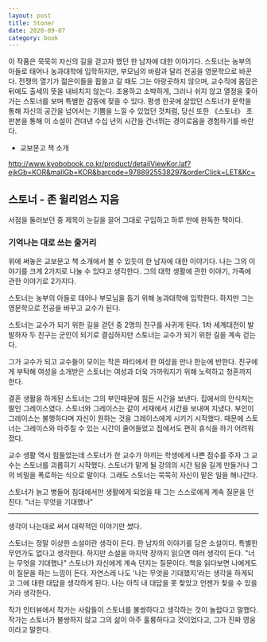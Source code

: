 ```yaml
---
layout: post
title: Stoner
date: 2020-09-07
category: book
---
```


이 작품은 묵묵히 자신의 길을 걷고자 했던 한 남자에 대한 이야기다. 스토너는 농부의 아들로 태어나 농과대학에 입학하지만, 부모님의 바람과 달리 전공을 영문학으로 바꾼다. 전쟁의 열기가 젊은이들을 휩쓸고 갈 때도 그는 아랑곳하지 않으며, 교수직에 몸담은 뒤에도 출세의 뜻을 내비치지 않는다. 조용하고 소박하게, 그러나 쉬지 않고 열정을 좇아가는 스토너를 보며 특별한 감동에 젖을 수 있다. 평생 한곳에 살았던 스토너가 문학을 통해 자신의 공간을 넘어서는 기쁨을 느낄 수 있었던 것처럼, 당신 또한 《스토너》 초판본을 통해 이 소설이 견뎌낸 수십 년의 시간을 건너뛰는 경이로움을 경험하기를 바란다.  

- 교보문고 책 소개

<http://www.kyobobook.co.kr/product/detailViewKor.laf?ejkGb=KOR&mallGb=KOR&barcode=9788925538297&orderClick=LET&Kc=>


## 스토너 - 존 윌리엄스 지음

서점을 둘러보던 중 제목이 눈길을 끌어 그대로 구입하고 하루 만에 완독한 책이다.  

### 기억나는 대로 쓰는 줄거리
위에 써놓은 교보문고 책 소개에서 볼 수 있듯이 한 남자에 대한 이야기다. 나는 그의 이야기를 크게 2가지로 나눌 수 있다고 생각한다. 그의 대학 생활에 관한 이야기, 가족에 관한 이야기로 2가지다.

스토너는 농부의 아들로 태어나 부모님을 돕기 위해 농과대학에 입학한다. 하지만 그는 영문학으로 전공을 바꾸고 교수가 된다.

스토너는 교수가 되기 위한 길을 걷던 중 2명의 친구를 사귀게 된다. 1차 세계대전이 발발하자 두 친구는 군인이 되기로 결심하지만 스토너는 교수가 되기 위한 길을 계속 걷는다.

그가 교수가 되고 교수들이 모이는 작은 파티에서 한 여성을 만나 한눈에 반한다. 친구에게 부탁해 여성을 소개받은 스토너는 여성과 더욱 가까워지기 위해 노력하고 청혼까지 한다.

결혼 생활을 하게된 스토너는 그의 부인때문에 힘든 시간을 보낸다. 집에서의 안식처는 딸인 그레이스였다. 스토너와 그레이스는 같이 서재에서 시간을 보내며 지냈다. 부인이 그레이스는 불행하다며 자신이 원하는 것을 그레이스에게 시키기 시작했다. 때문에 스토너는 그레이스와 마주칠 수 있는 시간이 줄어들었고 집에서도 편히 휴식을 하기 어려워졌다.

교수 생활 역시 힘들었는데 스토너가 한 교수가 아끼는 학생에게 나쁜 점수를 주자 그 교수는 스토너를 괴롭히기 시작했다. 스토너가 맡게 될 강의의 시간 텀을 길게 만들거나 그의 비밀을 폭로하는 식으로 말이다. 그래도 스토너는 묵묵히 자신이 맡은 일을 해나간다.

스토너가 늙고 병들어 침대에서만 생활에게 되었을 때 그는 스스로에게 계속 질문을 던진다.
"너는 무엇을 기대했나"

---
생각이 나는대로 써서 대략적인 이야기만 썼다.  

스토너는 정말 이상한 소설이란 생각이 든다. 한 남자의 이야기를 담은 소설이다. 특별한 무언가도 없다고 생각한다. 하지만 소설을 마지막 장까지 읽으면 여러 생각이 든다. "너는 무엇을 기대했나" 스토너가 자신에게 계속 던지는 질문이다. 책을 읽다보면 나에게도 이 질문을 하는 느낌이 든다. 자연스레 나도 '나는 무엇을 기대했지'라는 생각을 하게되고 그에 대한 대답을 생각하게 된다. 나는 아직 내 대답을 못 찾았고 언젠가 찾을 수 있을거라 생각한다.

작가 인터뷰에서 작가는 사람들이 스토너를 불쌍하다고 생각하는 것이 놀랍다고 말했다. 작가는 스토너가 불쌍하지 않고 그의 삶이 아주 훌륭하다고 것이었다고, 그가 진짜 영웅이라고 말한다.
